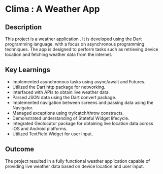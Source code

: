 # Clima : A Weather App

## Description
This project is a weather application . It is developed using the Dart programming language, with a focus on asynchronous programming techniques. The app is designed to perform tasks such as retrieving device location and fetching weather data from the internet.

## Key Learnings
- Implemented asynchronous tasks using async/await and Futures.
- Utilized the Dart http package for networking.
- Interfaced with APIs to obtain live weather data.
- Parsed JSON data using the Dart convert package.
- Implemented navigation between screens and passing data using the Navigator.
- Managed exceptions using try/catch/throw constructs.
- Demonstrated understanding of Stateful Widget lifecycle.
- Integrated Geolocator package for obtaining live location data across iOS and Android platforms.
- Utilized TextField Widget for user input.

## Outcome
The project resulted in a fully functional weather application capable of providing live weather data based on device location and user input.

